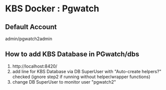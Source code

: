 # KBS Docker : Pgwatch

## Default Account
admin/pgwatch2admin

## How to add KBS Database in PGwatch/dbs
1. http://localhost:8420/
2. add line for KBS Database via DB SuperUser with "Auto-create helpers?" checked (ignore step2 if running without helper/wrapper functions)
3. change DB SuperUser to monitor user "pgwatch2"